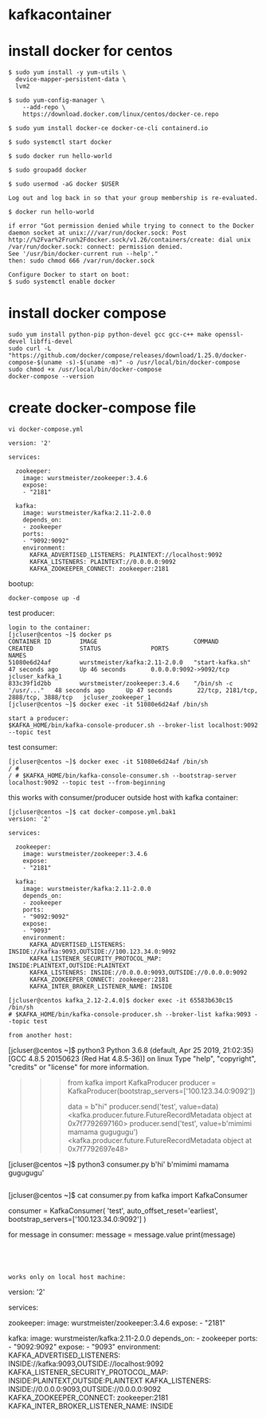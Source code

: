 # kafkacontainer

# install docker for centos

```
$ sudo yum install -y yum-utils \
  device-mapper-persistent-data \
  lvm2
  
$ sudo yum-config-manager \
    --add-repo \
    https://download.docker.com/linux/centos/docker-ce.repo
  
$ sudo yum install docker-ce docker-ce-cli containerd.io

$ sudo systemctl start docker

$ sudo docker run hello-world

$ sudo groupadd docker

$ sudo usermod -aG docker $USER

Log out and log back in so that your group membership is re-evaluated.

$ docker run hello-world

if error "Got permission denied while trying to connect to the Docker daemon socket at unix:///var/run/docker.sock: Post http://%2Fvar%2Frun%2Fdocker.sock/v1.26/containers/create: dial unix /var/run/docker.sock: connect: permission denied.
See '/usr/bin/docker-current run --help'."
then: sudo chmod 666 /var/run/docker.sock

Configure Docker to start on boot:
$ sudo systemctl enable docker

```

# install docker compose

```
sudo yum install python-pip python-devel gcc gcc-c++ make openssl-devel libffi-devel
sudo curl -L "https://github.com/docker/compose/releases/download/1.25.0/docker-compose-$(uname -s)-$(uname -m)" -o /usr/local/bin/docker-compose
sudo chmod +x /usr/local/bin/docker-compose
docker-compose --version
```

# create docker-compose file
```
vi docker-compose.yml

version: '2'

services:

  zookeeper:
    image: wurstmeister/zookeeper:3.4.6
    expose:
    - "2181"

  kafka:
    image: wurstmeister/kafka:2.11-2.0.0
    depends_on:
    - zookeeper
    ports:
    - "9092:9092"
    environment:
      KAFKA_ADVERTISED_LISTENERS: PLAINTEXT://localhost:9092
      KAFKA_LISTENERS: PLAINTEXT://0.0.0.0:9092
      KAFKA_ZOOKEEPER_CONNECT: zookeeper:2181
 ```
 bootup:
 ```
 docker-compose up -d
 ```
 test producer:
 ```
 login to the container:
 [jcluser@centos ~]$ docker ps
CONTAINER ID        IMAGE                           COMMAND                  CREATED             STATUS              PORTS                                  NAMES
51080e6d24af        wurstmeister/kafka:2.11-2.0.0   "start-kafka.sh"         47 seconds ago      Up 46 seconds       0.0.0.0:9092->9092/tcp                 jcluser_kafka_1
833c39f1d2bb        wurstmeister/zookeeper:3.4.6    "/bin/sh -c '/usr/..."   48 seconds ago      Up 47 seconds       22/tcp, 2181/tcp, 2888/tcp, 3888/tcp   jcluser_zookeeper_1
[jcluser@centos ~]$ docker exec -it 51080e6d24af /bin/sh
 
 start a producer:
 $KAFKA_HOME/bin/kafka-console-producer.sh --broker-list localhost:9092 --topic test
 ```
 
 test consumer:
 ```
 [jcluser@centos ~]$ docker exec -it 51080e6d24af /bin/sh
/ #
/ # $KAFKA_HOME/bin/kafka-console-consumer.sh --bootstrap-server localhost:9092 --topic test --from-beginning
 ```
 
this works with consumer/producer outside host with kafka container:
```
[jcluser@centos ~]$ cat docker-compose.yml.bak1
version: '2'

services:

  zookeeper:
    image: wurstmeister/zookeeper:3.4.6
    expose:
    - "2181"

  kafka:
    image: wurstmeister/kafka:2.11-2.0.0
    depends_on:
    - zookeeper
    ports:
    - "9092:9092"
    expose:
    - "9093"
    environment:
      KAFKA_ADVERTISED_LISTENERS: INSIDE://kafka:9093,OUTSIDE://100.123.34.0:9092
      KAFKA_LISTENER_SECURITY_PROTOCOL_MAP: INSIDE:PLAINTEXT,OUTSIDE:PLAINTEXT
      KAFKA_LISTENERS: INSIDE://0.0.0.0:9093,OUTSIDE://0.0.0.0:9092
      KAFKA_ZOOKEEPER_CONNECT: zookeeper:2181
      KAFKA_INTER_BROKER_LISTENER_NAME: INSIDE
 ```
 ```
 [jcluser@centos kafka_2.12-2.4.0]$ docker exec -it 65583b630c15 /bin/sh
 # $KAFKA_HOME/bin/kafka-console-producer.sh --broker-list kafka:9093 --topic test
 ```
 ```
 from another host:
 ```
 [jcluser@centos ~]$ python3
Python 3.6.8 (default, Apr 25 2019, 21:02:35)
[GCC 4.8.5 20150623 (Red Hat 4.8.5-36)] on linux
Type "help", "copyright", "credits" or "license" for more information.
>>> from kafka import KafkaProducer
>>> producer = KafkaProducer(bootstrap_servers=['100.123.34.0:9092'])
>>>
>>> data = b"hi"
>>> producer.send('test', value=data)
<kafka.producer.future.FutureRecordMetadata object at 0x7f7792697160>
>>> producer.send('test', value=b'mimimi mamama gugugugu')
<kafka.producer.future.FutureRecordMetadata object at 0x7f7792697e48>

 [jcluser@centos ~]$ python3 consumer.py
 b'hi'
b'mimimi mamama gugugugu'
 ```
 ```
 [jcluser@centos ~]$ cat consumer.py
from kafka import KafkaConsumer

consumer = KafkaConsumer(
    'test',
     auto_offset_reset='earliest',
     bootstrap_servers=['100.123.34.0:9092']
     )

for message in consumer:
    message = message.value
    print(message)
 ```
 



works only on local host machine:
```
version: '2'

services:

  zookeeper:
    image: wurstmeister/zookeeper:3.4.6
    expose:
    - "2181"

  kafka:
    image: wurstmeister/kafka:2.11-2.0.0
    depends_on:
    - zookeeper
    ports:
    - "9092:9092"
    expose:
    - "9093"
    environment:
      KAFKA_ADVERTISED_LISTENERS: INSIDE://kafka:9093,OUTSIDE://localhost:9092
      KAFKA_LISTENER_SECURITY_PROTOCOL_MAP: INSIDE:PLAINTEXT,OUTSIDE:PLAINTEXT
      KAFKA_LISTENERS: INSIDE://0.0.0.0:9093,OUTSIDE://0.0.0.0:9092
      KAFKA_ZOOKEEPER_CONNECT: zookeeper:2181
      KAFKA_INTER_BROKER_LISTENER_NAME: INSIDE
 ```
